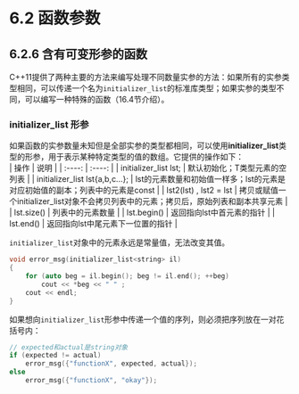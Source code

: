 # 6.2 函数参数
## 6.2.6 含有可变形参的函数
C++11提供了两种主要的方法来编写处理不同数量实参的方法：如果所有的实参类型相同，可以传递一个名为`initializer_list`的标准库类型；如果实参的类型不同，可以编写一种特殊的函数（16.4节介绍）。<br>
### initializer_list 形参
如果函数的实参数量未知但是全部实参的类型都相同，可以使用**initializer_list**类型的形参，用于表示某种特定类型的值的数组。它提供的操作如下：<br>
| 操作 | 说明 |
| :----: | :----: |
| initializer_list<T> lst; | 默认初始化；T类型元素的空列表 |
| initializer_list<T> lst{a,b,c...}; | lst的元素数量和初始值一样多；lst的元素是对应初始值的副本；列表中的元素是const |
| lst2(lst) , lst2 = lst | 拷贝或赋值一个initializer_list对象不会拷贝列表中的元素；拷贝后，原始列表和副本共享元素 |
| lst.size() | 列表中的元素数量 |
| lst.begin() | 返回指向lst中首元素的指针 |
| lst.end() | 返回指向lst中尾元素下一位置的指针 |

`initializer_list`对象中的元素永远是常量值，无法改变其值。<br>
```c++
void error_msg(initializer_list<string> il)
{
    for (auto beg = il.begin(); beg != il.end(); ++beg)
        cout << *beg << " " ;
    cout << endl;
}
```
如果想向`initializer_list`形参中传递一个值的序列，则必须把序列放在一对花括号内：<br>
```c++
// expected和actual是string对象
if (expected != actual)
    error_msg({"functionX", expected, actual});
else
    error_msg({"functionX", "okay"});
```